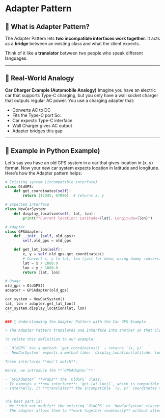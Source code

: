 # Adapter Pattern

## 🔹 What is Adapter Pattern?

The Adapter Pattern lets **two incompatible interfaces work together**.
It acts as a **bridge** between an existing class and what the client expects.

Think of it like a **translator** between two people who speak different languages.

---

## 🔹 Real-World Analogy
**Car Charger Example (Automobile Analogy)**
Imagine you have an electric car that supports Type-C charging, but you only have a wall socket charger that outputs regular AC power.
You use a charging adapter that:
- Converts AC to DC
- Fits the Type-C port
So:
- Car expects Type-C interface
- Wall Charger gives AC output
- Adapter bridges this gap

---

## 🔹 Example in Python Example)
Let's say you have an old GPS system in a car that gives location in (x, y) format.
Now your new car system expects location in latitude and longitude.
Here’s how the Adapter pattern helps:
```python
# Existing system (incompatible interface)
class OldGPS:
    def get_coordinates(self):
        return (12345, 67890)  # returns x, y

# Expected interface
class NewCarSystem:
    def display_location(self, lat, lon):
        print(f"Current location: Latitude={lat}, Longitude={lon}")

# Adapter
class GPSAdapter:
    def __init__(self, old_gps):
        self.old_gps = old_gps

    def get_lat_lon(self):
        x, y = self.old_gps.get_coordinates()
        # Convert x, y to lat, lon (just for demo, using dummy conversion)
        lat = x / 1000.0
        lon = y / 1000.0
        return (lat, lon)

# Usage
old_gps = OldGPS()
adapter = GPSAdapter(old_gps)

car_system = NewCarSystem()
lat, lon = adapter.get_lat_lon()
car_system.display_location(lat, lon)
'''

### 🔹 Understanding the Adapter Pattern with the Car GPS Example

> The Adapter Pattern translates one interface into another so that classes can work together **without changing their existing code**.

To relate this definition to our example:

- `OldGPS` has a method: `get_coordinates()` → returns `(x, y)`
- `NewCarSystem` expects a method like: `display_location(latitude, longitude)`

These interfaces **don’t match**.

Hence, we introduce the **`GPSAdapter`**:

- `GPSAdapter` **wraps** the `OldGPS` class.
- It exposes a **new interface**: `get_lat_lon()`, which is compatible with what the `NewCarSystem` expects.
- Internally, it **translates** the incompatible `(x, y)` coordinates to `(latitude, longitude)`.


The best part is:  
- We **did not modify** the existing `OldGPS` or `NewCarSystem` classes.  
- The adapter allows them to **work together seamlessly** without altering their original code.





